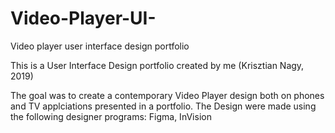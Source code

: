 # Video-Player-UI-
Video player user interface design portfolio

This is a User Interface Design portfolio created by me (Krisztian Nagy, 2019)

The goal was to create a contemporary Video Player design both on phones and TV applciations presented in a portfolio.
The Design were made using the following designer programs: Figma, InVision 
